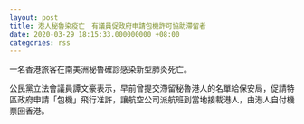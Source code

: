 ```yaml
---
layout: post
title: 港人秘魯染疫亡　有議員促政府申請包機許可協助滯留者
date: 2020-03-29 18:15:33.000000000 +08:00
categories: rss
---
```


一名香港旅客在南美洲秘魯確診感染新型肺炎死亡。

公民黨立法會議員譚文豪表示，早前曾提交滯留秘魯港人的名單給保安局，促請特區政府申請「包機」飛行准許，讓航空公司派航班到當地接載港人，由港人自付機票回香港。
